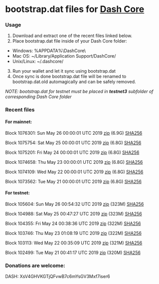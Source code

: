 # bootstrap.dat files for [Dash Core](https://www.dash.org)

### Usage

1. Download and extract one of the recent files linked below.
2. Place bootstrap.dat file inside of your Dash Core folder:
 - Windows: %APPDATA%\DashCore\
 - Mac OS: ~/Library/Application Support/DashCore/
 - Unix/Linux: ~/.dashcore/
3. Run your wallet and let it sync using bootstrap.dat
4. Once sync is done bootstrap.dat file will be renamed to bootstrap.dat.old automagically and can be safely removed.

_NOTE: bootstrap.dat for testnet must be placed in **testnet3** subfolder of corresponding Dash Core folder_

### Recent files

#### For mainnet:

Block 1076301: Sun May 26 00:00:01 UTC 2019 [zip](https://dash-bootstrap.ams3.digitaloceanspaces.com/mainnet/2019-05-26/bootstrap.dat.zip) (6.9G) [SHA256](https://dash-bootstrap.ams3.digitaloceanspaces.com/mainnet/2019-05-26/sha256.txt)

Block 1075754: Sat May 25 00:00:01 UTC 2019 [zip](https://dash-bootstrap.ams3.digitaloceanspaces.com/mainnet/2019-05-25/bootstrap.dat.zip) (6.8G) [SHA256](https://dash-bootstrap.ams3.digitaloceanspaces.com/mainnet/2019-05-25/sha256.txt)

Block 1075201: Fri May 24 00:00:01 UTC 2019 [zip](https://dash-bootstrap.ams3.digitaloceanspaces.com/mainnet/2019-05-24/bootstrap.dat.zip) (6.8G) [SHA256](https://dash-bootstrap.ams3.digitaloceanspaces.com/mainnet/2019-05-24/sha256.txt)

Block 1074658: Thu May 23 00:00:01 UTC 2019 [zip](https://dash-bootstrap.ams3.digitaloceanspaces.com/mainnet/2019-05-23/bootstrap.dat.zip) (6.8G) [SHA256](https://dash-bootstrap.ams3.digitaloceanspaces.com/mainnet/2019-05-23/sha256.txt)

Block 1074109: Wed May 22 00:00:01 UTC 2019 [zip](https://dash-bootstrap.ams3.digitaloceanspaces.com/mainnet/2019-05-22/bootstrap.dat.zip) (6.8G) [SHA256](https://dash-bootstrap.ams3.digitaloceanspaces.com/mainnet/2019-05-22/sha256.txt)

Block 1073562: Tue May 21 00:00:01 UTC 2019 [zip](https://dash-bootstrap.ams3.digitaloceanspaces.com/mainnet/2019-05-21/bootstrap.dat.zip) (6.8G) [SHA256](https://dash-bootstrap.ams3.digitaloceanspaces.com/mainnet/2019-05-21/sha256.txt)


#### For testnet:

Block 105604: Sun May 26 00:54:32 UTC 2019 [zip](https://dash-bootstrap.ams3.digitaloceanspaces.com/testnet/2019-05-26/bootstrap.dat.zip) (323M) [SHA256](https://dash-bootstrap.ams3.digitaloceanspaces.com/testnet/2019-05-26/sha256.txt)

Block 104988: Sat May 25 00:47:27 UTC 2019 [zip](https://dash-bootstrap.ams3.digitaloceanspaces.com/testnet/2019-05-25/bootstrap.dat.zip) (323M) [SHA256](https://dash-bootstrap.ams3.digitaloceanspaces.com/testnet/2019-05-25/sha256.txt)

Block 104355: Fri May 24 00:38:36 UTC 2019 [zip](https://dash-bootstrap.ams3.digitaloceanspaces.com/testnet/2019-05-24/bootstrap.dat.zip) (322M) [SHA256](https://dash-bootstrap.ams3.digitaloceanspaces.com/testnet/2019-05-24/sha256.txt)

Block 103746: Thu May 23 01:08:19 UTC 2019 [zip](https://dash-bootstrap.ams3.digitaloceanspaces.com/testnet/2019-05-23/bootstrap.dat.zip) (322M) [SHA256](https://dash-bootstrap.ams3.digitaloceanspaces.com/testnet/2019-05-23/sha256.txt)

Block 103113: Wed May 22 00:35:09 UTC 2019 [zip](https://dash-bootstrap.ams3.digitaloceanspaces.com/testnet/2019-05-22/bootstrap.dat.zip) (321M) [SHA256](https://dash-bootstrap.ams3.digitaloceanspaces.com/testnet/2019-05-22/sha256.txt)

Block 102499: Tue May 21 00:41:17 UTC 2019 [zip](https://dash-bootstrap.ams3.digitaloceanspaces.com/testnet/2019-05-21/bootstrap.dat.zip) (320M) [SHA256](https://dash-bootstrap.ams3.digitaloceanspaces.com/testnet/2019-05-21/sha256.txt)


### Donations are welcome:

DASH: XsV4GHVKGTjQFvwB7c6mYsGV3Mxf7iser6
